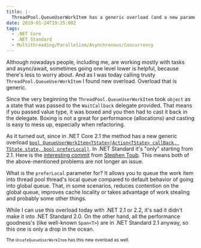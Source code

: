```yaml
---
title: |-
  ThreadPool.QueueUserWorkItem has a generic overload (and a new parameter)
date: 2019-01-24T19:25:00Z
tags:
  - .NET Core
  - .NET Standard
  - Multithreading/Parallelism/Asynchronous/Concurrency
---
```

Although nowadays people, including me, are working mostly with tasks and async/await, sometimes going one level lower is helpful, because there's less to worry about. And as I was today calling trusty `ThreadPool.QueueUserWorkItem` I found new overload. Overload that is generic.

<!-- excerpt -->

Since the very beginning the `ThreadPool.QueueUserWorkItem` took `object` as a state that was passed to the `WaitCallback` delegate provided. That means if you passed value type, it was boxed and you then had to cast it back in the delegate. Boxing is not a great for performance (allocations) and casting is easy to mess up, especially when refactoring.

As it turned out, since in .NET Core 2.1 the method has a new generic overload [`bool QueueUserWorkItem<TState>(Action<TState> callBack, TState state, bool preferLocal)`][3]. In .NET Standard it's "only" starting from 2.1. Here is the [interesting commit][1] from [Stephen Toub][2]. This means both of the above-mentioned problems are not longer an issue.

What is the `preferLocal` parameter for? It allows you to queue the work item into thread pool thread's local queue compared to default behavior of going into global queue. That, in some scenarios, reduces contention on the global queue, improves cache locality or takes advantage of work stealing and probably some other things.

While I can use this overload today with .NET 2.1 or 2.2, it's sad it didn't make it into .NET Standard 2.0. On the other hand, all the performance goodness's (like well-known `Span<T>`) are in .NET Standard 2.1 anyway, so this one is only a drop in the ocean.

<small>The `UnsafeQueueUserWorkItem` has this new overload as well.</small>

[1]: https://github.com/dotnet/coreclr/pull/16570/commits/19f1317c42133f8cfa19aebc19b29bf83426b2c2
[2]: https://github.com/stephentoub
[3]: https://docs.microsoft.com/en-us/dotnet/api/system.threading.threadpool.queueuserworkitem?view=netcore-2.2#System_Threading_ThreadPool_QueueUserWorkItem__1_System_Action___0____0_System_Boolean_